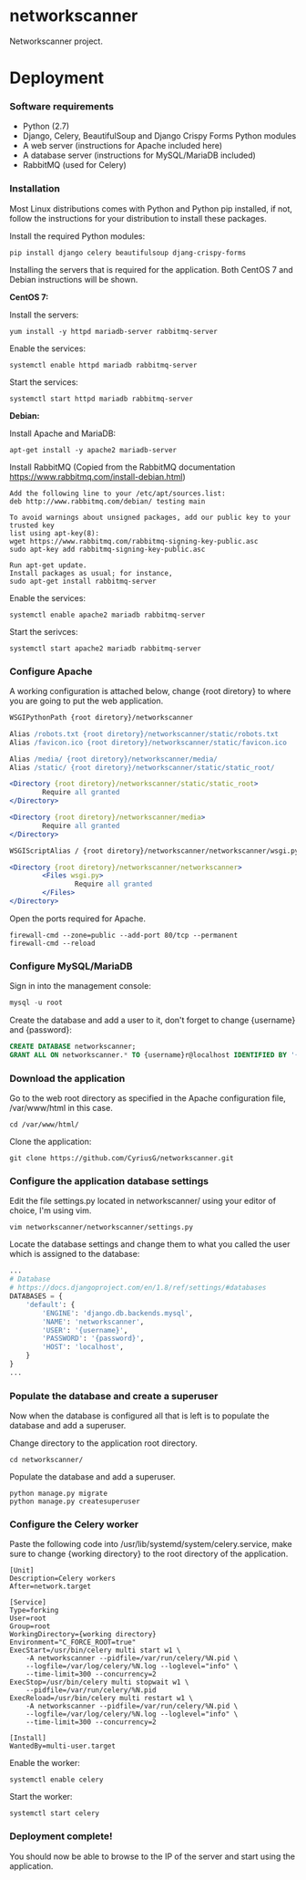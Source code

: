 # networkscanner

Networkscanner project.

# Deployment

### Software requirements

* Python (2.7)
* Django, Celery, BeautifulSoup and Django Crispy Forms Python modules
* A web server (instructions for Apache included here)
* A database server (instructions for MySQL/MariaDB included)
* RabbitMQ (used for Celery)

### Installation

Most Linux distributions comes with Python and Python pip installed, if not, follow the instructions for your distribution to install these packages.

Install the required Python modules:
  
```
pip install django celery beautifulsoup djang-crispy-forms
```

Installing the servers that is required for the application. Both CentOS 7 and Debian instructions will be shown.

**CentOS 7:**

Install the servers:

```
yum install -y httpd mariadb-server rabbitmq-server
```

Enable the services:

```
systemctl enable httpd mariadb rabbitmq-server
```

Start the services:

```
systemctl start httpd mariadb rabbitmq-server
```

**Debian:**

Install Apache and MariaDB:

```
apt-get install -y apache2 mariadb-server
```

Install RabbitMQ (Copied from the RabbitMQ documentation https://www.rabbitmq.com/install-debian.html)

```
Add the following line to your /etc/apt/sources.list: 
deb http://www.rabbitmq.com/debian/ testing main

To avoid warnings about unsigned packages, add our public key to your trusted key
list using apt-key(8): 
wget https://www.rabbitmq.com/rabbitmq-signing-key-public.asc
sudo apt-key add rabbitmq-signing-key-public.asc

Run apt-get update. 
Install packages as usual; for instance, 
sudo apt-get install rabbitmq-server
```

Enable the services:

```
systemctl enable apache2 mariadb rabbitmq-server
```

Start the serivces:

```
systemctl start apache2 mariadb rabbitmq-server
```

### Configure Apache

A working configuration is attached below, change {root diretory} to where you are going to put the web application.

```apache
WSGIPythonPath {root diretory}/networkscanner

Alias /robots.txt {root diretory}/networkscanner/static/robots.txt
Alias /favicon.ico {root diretory}/networkscanner/static/favicon.ico

Alias /media/ {root diretory}/networkscanner/media/
Alias /static/ {root diretory}/networkscanner/static/static_root/

<Directory {root diretory}/networkscanner/static/static_root>
        Require all granted
</Directory>

<Directory {root diretory}/networkscanner/media>
        Require all granted
</Directory>

WSGIScriptAlias / {root diretory}/networkscanner/networkscanner/wsgi.py

<Directory {root diretory}/networkscanner/networkscanner>
        <Files wsgi.py>
                Require all granted
        </Files>
</Directory>
```

Open the ports required for Apache.

```
firewall-cmd --zone=public --add-port 80/tcp --permanent
firewall-cmd --reload
```

### Configure MySQL/MariaDB

Sign in into the management console:

```s
mysql -u root
```

Create the database and add a user to it, don't forget to change {username} and {password}:

```sql
CREATE DATABASE networkscanner;
GRANT ALL ON networkscanner.* TO {username}r@localhost IDENTIFIED BY '{password}';
```

### Download the application

Go to the web root directory as specified in the Apache configuration file, /var/www/html in this case.

```
cd /var/www/html/
```

Clone the application:

```
git clone https://github.com/CyriusG/networkscanner.git
```

### Configure the application database settings

Edit the file settings.py located in networkscanner/ using your editor of choice, I'm using vim.

```
vim networkscanner/networkscanner/settings.py
```

Locate the database settings and change them to what you called the user which is assigned to the database:

```python
...
# Database
# https://docs.djangoproject.com/en/1.8/ref/settings/#databases
DATABASES = {
    'default': {
        'ENGINE': 'django.db.backends.mysql',
        'NAME': 'networkscanner',
        'USER': '{username}',
        'PASSWORD': '{password}',
        'HOST': 'localhost',
    }
}
...
```

### Populate the database and create a superuser

Now when the database is configured all that is left is to populate the database and add a superuser.

Change directory to the application root directory.

```
cd networkscanner/
```

Populate the database and add a superuser.

```
python manage.py migrate
python manage.py createsuperuser
```

### Configure the Celery worker

Paste the following code into /usr/lib/systemd/system/celery.service, make sure to change {working directory} to the root directory of the application.

```systemd
[Unit]
Description=Celery workers
After=network.target

[Service]
Type=forking
User=root
Group=root
WorkingDirectory={working directory}
Environment="C_FORCE_ROOT=true"
ExecStart=/usr/bin/celery multi start w1 \
    -A networkscanner --pidfile=/var/run/celery/%N.pid \
    --logfile=/var/log/celery/%N.log --loglevel="info" \
    --time-limit=300 --concurrency=2
ExecStop=/usr/bin/celery multi stopwait w1 \
    --pidfile=/var/run/celery/%N.pid
ExecReload=/usr/bin/celery multi restart w1 \
    -A networkscanner --pidfile=/var/run/celery/%N.pid \
    --logfile=/var/log/celery/%N.log --loglevel="info" \
    --time-limit=300 --concurrency=2

[Install]
WantedBy=multi-user.target
```

Enable the worker:

```
systemctl enable celery
```

Start the worker:

```
systemctl start celery
```

### Deployment complete!

You should now be able to browse to the IP of the server and start using the application.
